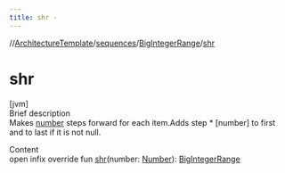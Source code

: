 ```yaml
---
title: shr -
---
```

//[ArchitectureTemplate](../../index.md)/[sequences](../index.md)/[BigIntegerRange](index.md)/[shr](shr.md)



# shr  
[jvm]  
Brief description  
Makes [number]() steps forward for each item.Adds step * [number] to first and to last if it is not null.  
  
  
Content  
open infix override fun [shr](shr.md)(number: [Number](https://kotlinlang.org/api/latest/jvm/stdlib/kotlin/-number/index.html)): [BigIntegerRange](index.md)  



